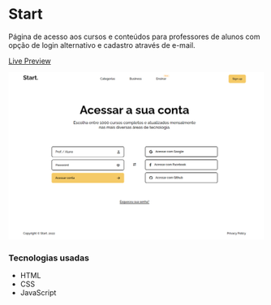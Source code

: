 # Start
Página de acesso aos cursos e conteúdos para professores de alunos com opção de login alternativo e cadastro através de e-mail.

[Live Preview](https://malcoon.github.io/Start/)

![](assets/imgs/preview.png)

### Tecnologias usadas
* HTML
* CSS
* JavaScript
